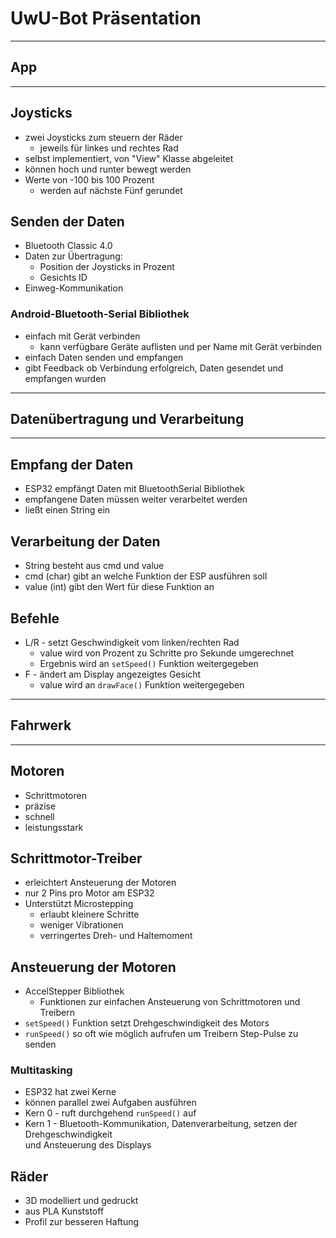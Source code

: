 # UwU-Bot Präsentation

---

## App

---

## Joysticks

- zwei Joysticks zum steuern der Räder
  - jeweils für linkes und rechtes Rad
- selbst implementiert, von "View" Klasse abgeleitet
- können hoch und runter bewegt werden
- Werte von -100 bis 100 Prozent
  - werden auf nächste Fünf gerundet

## Senden der Daten

- Bluetooth Classic 4.0
- Daten zur Übertragung:
  - Position der Joysticks in Prozent
  - Gesichts ID
- Einweg-Kommunikation

### Android-Bluetooth-Serial Bibliothek

- einfach mit Gerät verbinden
  - kann verfügbare Geräte auflisten und per Name mit Gerät verbinden
- einfach Daten senden und empfangen
- gibt Feedback ob Verbindung erfolgreich, Daten gesendet und empfangen wurden

---

## Datenübertragung und Verarbeitung

---

## Empfang der Daten

- ESP32 empfängt Daten mit BluetoothSerial Bibliothek
- empfangene Daten müssen weiter verarbeitet werden
- ließt einen String ein

## Verarbeitung der Daten

- String besteht aus cmd und value
- cmd (char) gibt an welche Funktion der ESP ausführen soll
- value (int) gibt den Wert für diese Funktion an

## Befehle

- L/R - setzt Geschwindigkeit vom linken/rechten Rad
  - value wird von Prozent zu Schritte pro Sekunde umgerechnet
  - Ergebnis wird an `setSpeed()` Funktion weitergegeben
- F - ändert am Display angezeigtes Gesicht
  - value wird an `drawFace()` Funktion weitergegeben

---

## Fahrwerk

---

## Motoren

- Schrittmotoren
- präzise
- schnell
- leistungsstark

## Schrittmotor-Treiber

- erleichtert Ansteuerung der Motoren
- nur 2 Pins pro Motor am ESP32
- Unterstützt Microstepping
  - erlaubt kleinere Schritte
  - weniger Vibrationen
  - verringertes Dreh- und Haltemoment

## Ansteuerung der Motoren

- AccelStepper Bibliothek
  - Funktionen zur einfachen Ansteuerung von Schrittmotoren und Treibern
- `setSpeed()` Funktion setzt Drehgeschwindigkeit des Motors
- `runSpeed()` so oft wie möglich aufrufen um Treibern Step-Pulse zu senden

### Multitasking

- ESP32 hat zwei Kerne
- können parallel zwei Aufgaben ausführen
- Kern 0 - ruft durchgehend `runSpeed()` auf
- Kern 1 - Bluetooth-Kommunikation, Datenverarbeitung, setzen der Drehgeschwindigkeit <br>
  und Ansteuerung des Displays

## Räder

- 3D modelliert und gedruckt
- aus PLA Kunststoff
- Profil zur besseren Haftung
